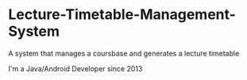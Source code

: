 # Lecture-Timetable-Management-System
A system that manages a coursbase and generates a lecture timetable


I'm a Java/Android Developer since 2013
